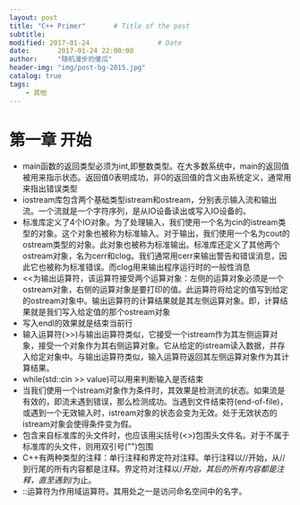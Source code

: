 ```yaml
---
layout: post
title: "C++ Primer"       # Title of the post
subtitle:
modified: 2017-01-24                 # Date
date:       2017-01-24 22:00:00
author:     "随机漫步的傻瓜"
header-img: "img/post-bg-2015.jpg"
catalog: true
tags:
    - 其他
---
```


# 第一章 开始
- main函数的返回类型必须为int,即整数类型。在大多数系统中，main的返回值被用来指示状态。返回值0表明成功，非0的返回值的含义由系统定义，通常用来指出错误类型
- iostream库包含两个基础类型istream和ostream，分别表示输入流和输出流。一个流就是一个字符序列，是从IO设备读出或写入IO设备的。
- 标准库定义了4个IO对象。为了处理输入，我们使用一个名为cin的istream类型的对象。这个对象也被称为标准输入。对于输出，我们使用一个名为cout的ostream类型的对象。此对象也被称为标准输出。标准库还定义了其他两个ostream对象，名为cerr和clog。我们通常用cerr来输出警告和错误消息，因此它也被称为标准错误。而clog用来输出程序运行时的一般性消息
- <<为输出运算符，该运算符接受两个运算对象：左侧的运算对象必须是一个ostream对象，右侧的运算对象是要打印的值。此运算符将给定的值写到给定的ostream对象中。输出运算符的计算结果就是其左侧运算对象。即，计算结果就是我们写入给定值的那个ostream对象
- 写入endl的效果就是结束当前行
- 输入运算符(>>)与输出运算符类似，它接受一个istream作为其左侧运算对象，接受一个对象作为其右侧运算对象。它从给定的istream读入数据，并存入给定对象中。与输出运算符类似，输入运算符返回其左侧运算对象作为其计算结果。
- while(std::cin >> value)可以用来判断输入是否结束
- 当我们使用一个istream对象作为条件时，其效果是检测流的状态。如果流是有效的，即流未遇到错误，那么检测成功。当遇到文件结束符(end-of-file)，或遇到一个无效输入时，istream对象的状态会变为无效。处于无效状态的istream对象会使得条件变为假。
- 包含来自标准库的头文件时，也应该用尖括号(<>)包围头文件名。对于不属于标准库的头文件，则用双引号("")包围
- C++有两种类型的注释：单行注释和界定符对注释。单行注释以//开始，从//到行尾的所有内容都是注释。界定符对注释以/*开始，其后的所有内容都是注释，直至遇到*/为止。
- ::运算符为作用域运算符。其用处之一是访问命名空间中的名字。
